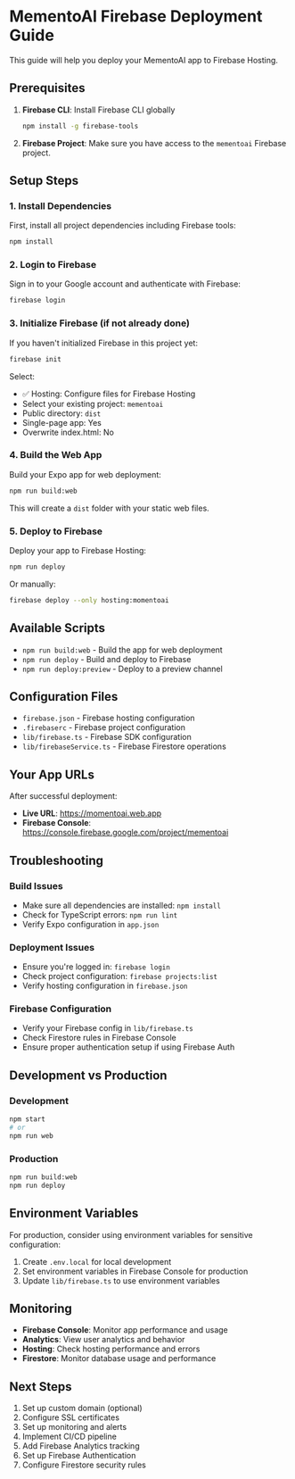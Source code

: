 # MementoAI Firebase Deployment Guide

This guide will help you deploy your MementoAI app to Firebase Hosting.

## Prerequisites

1. **Firebase CLI**: Install Firebase CLI globally
   ```bash
   npm install -g firebase-tools
   ```

2. **Firebase Project**: Make sure you have access to the `mementoai` Firebase project.

## Setup Steps

### 1. Install Dependencies

First, install all project dependencies including Firebase tools:

```bash
npm install
```

### 2. Login to Firebase

Sign in to your Google account and authenticate with Firebase:

```bash
firebase login
```

### 3. Initialize Firebase (if not already done)

If you haven't initialized Firebase in this project yet:

```bash
firebase init
```

Select:
- ✅ Hosting: Configure files for Firebase Hosting
- Select your existing project: `mementoai`
- Public directory: `dist`
- Single-page app: Yes
- Overwrite index.html: No

### 4. Build the Web App

Build your Expo app for web deployment:

```bash
npm run build:web
```

This will create a `dist` folder with your static web files.

### 5. Deploy to Firebase

Deploy your app to Firebase Hosting:

```bash
npm run deploy
```

Or manually:

```bash
firebase deploy --only hosting:momentoai
```

## Available Scripts

- `npm run build:web` - Build the app for web deployment
- `npm run deploy` - Build and deploy to Firebase
- `npm run deploy:preview` - Deploy to a preview channel

## Configuration Files

- `firebase.json` - Firebase hosting configuration
- `.firebaserc` - Firebase project configuration
- `lib/firebase.ts` - Firebase SDK configuration
- `lib/firebaseService.ts` - Firebase Firestore operations

## Your App URLs

After successful deployment:
- **Live URL**: https://momentoai.web.app
- **Firebase Console**: https://console.firebase.google.com/project/mementoai

## Troubleshooting

### Build Issues
- Make sure all dependencies are installed: `npm install`
- Check for TypeScript errors: `npm run lint`
- Verify Expo configuration in `app.json`

### Deployment Issues
- Ensure you're logged in: `firebase login`
- Check project configuration: `firebase projects:list`
- Verify hosting configuration in `firebase.json`

### Firebase Configuration
- Verify your Firebase config in `lib/firebase.ts`
- Check Firestore rules in Firebase Console
- Ensure proper authentication setup if using Firebase Auth

## Development vs Production

### Development
```bash
npm start
# or
npm run web
```

### Production
```bash
npm run build:web
npm run deploy
```

## Environment Variables

For production, consider using environment variables for sensitive configuration:

1. Create `.env.local` for local development
2. Set environment variables in Firebase Console for production
3. Update `lib/firebase.ts` to use environment variables

## Monitoring

- **Firebase Console**: Monitor app performance and usage
- **Analytics**: View user analytics and behavior
- **Hosting**: Check hosting performance and errors
- **Firestore**: Monitor database usage and performance

## Next Steps

1. Set up custom domain (optional)
2. Configure SSL certificates
3. Set up monitoring and alerts
4. Implement CI/CD pipeline
5. Add Firebase Analytics tracking
6. Set up Firebase Authentication
7. Configure Firestore security rules
